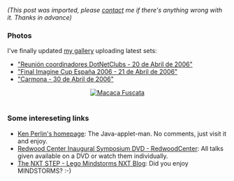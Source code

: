*(This post was imported, please [contact](#/contact) me if there's anything wrong with it. Thanks in advance)*

<div class="entry-body">
<h3>Photos</h3>
<p>
	I've finally updated <a href="http://www.youcannoteatbits.org/Photos.aspx">my gallery</a> uploading latest sets:
	<ul>
		<li><a href="http://www.flickr.com/photos/marcoscobena/sets/72057594121174538/">"Reuni&oacute;n coordinadores DotNetClubs - 20 de Abril de 2006"</a></li>
		<li><a href="http://www.flickr.com/photos/marcoscobena/sets/72057594122060592/">"Final Imagine Cup Espa&ntilde;a 2006 - 21 de Abril de 2006"</a></li>
		<li><a href="http://www.flickr.com/photos/marcoscobena/sets/72057594122313363/">"Carmona - 30 de Abril de 2006"</a></li>
	</ul>
</p>
<center>
        <a href="http://www.flickr.com/photos/marcoscobena/138382585/in/set-72057594122313363"><img src="http://static.flickr.com/47/138382585_68124af810_m.jpg" alt="Macaca Fuscata" /></a>
</center>
<br />
<h3>Some intereseting links</h3>
<p>
	<ul>
		<li><a href="http://mrl.nyu.edu/~perlin/">Ken Perlin's homepage</a>: The Java-applet-man. No comments, just visit it and enjoy.</li>
		<li><a href="http://redwood.berkeley.edu/wiki/Redwood_Center_Inaugural_Symposium_DVD">Redwood Center Inaugural Symposium DVD - RedwoodCenter</a>: All talks given available on a DVD or watch them individually.</li>
		<li><a href="http://thenxtstep.blogspot.com/"> The NXT STEP - Lego Mindstorms NXT Blog</a>: Did you enjoy MINDSTORMS? :-)</li>
	</ul>
</p>
</div>

